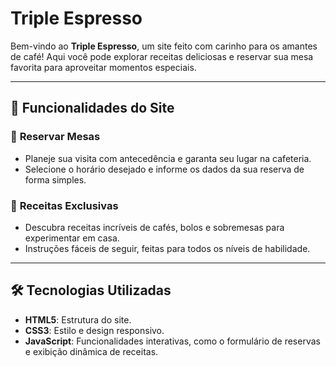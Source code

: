 # Triple Espresso

Bem-vindo ao **Triple Espresso**, um site feito com carinho para os amantes de café! Aqui você pode explorar receitas deliciosas e reservar sua mesa favorita para aproveitar momentos especiais.

---

## 🚀 **Funcionalidades do Site**

### 🔖 **Reservar Mesas**
- Planeje sua visita com antecedência e garanta seu lugar na cafeteria.
- Selecione o horário desejado e informe os dados da sua reserva de forma simples.

### 🍰 **Receitas Exclusivas**
- Descubra receitas incríveis de cafés, bolos e sobremesas para experimentar em casa.
- Instruções fáceis de seguir, feitas para todos os níveis de habilidade.

---

## 🛠️ **Tecnologias Utilizadas**
- **HTML5**: Estrutura do site.
- **CSS3**: Estilo e design responsivo.
- **JavaScript**: Funcionalidades interativas, como o formulário de reservas e exibição dinâmica de receitas.

